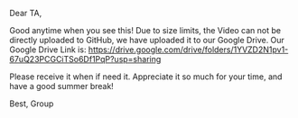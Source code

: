 Dear TA,

Good anytime when you see this! Due to size limits, the Video can not be directly uploaded to GitHub, we have uploaded it to our Google Drive. Our Google Drive Link is: https://drive.google.com/drive/folders/1YVZD2N1pv1-67uQ23PCGCiTSo6Df1PqP?usp=sharing

Please receive it when if need it. Appreciate it so much for your time, and have a good summer break!

Best,
Group
